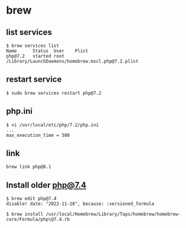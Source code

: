 # brew

## list services

```console
$ brew services list
Name      Status  User    Plist
php@7.2   started root    /Library/LaunchDaemons/homebrew.mxcl.php@7.2.plist
```

## restart service

```console
$ sudo brew services restart php@7.2
```

## php.ini

```console
$ vi /usr/local/etc/php/7.2/php.ini
...
max_execution_time = 300
```

## link

```
brew link php@8.1
```

## Install older php@7.4

```
$ brew edit php@7.4
disable! date: "2022-11-28", because: :versioned_formula
```

```
$ brew install /usr/local/Homebrew/Library/Taps/homebrew/homebrew-core/Formula/php\@7.4.rb
```
